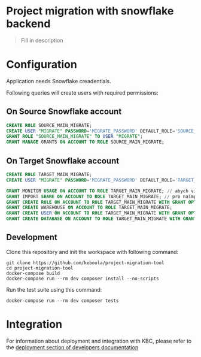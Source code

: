 # Project migration with snowflake backend

> Fill in description

# Configuration

Application needs Snowflake creadentials.

Following queries will create users with required permissions:

## On Source Snowflake account

```sql
CREATE ROLE SOURCE_MAIN_MIGRATE;
CREATE USER "MIGRATE" PASSWORD='MIGRATE_PASSWORD' DEFAULT_ROLE='SOURCE_MAIN_MIGRATE';
GRANT ROLE "SOURCE_MAIN_MIGRATE" TO USER "MIGRATE";
GRANT MANAGE GRANTS ON ACCOUNT TO ROLE SOURCE_MAIN_MIGRATE;
```

## On Target Snowflake account

```sql
CREATE ROLE TARGET_MAIN_MIGRATE;
CREATE USER "MIGRATE" PASSWORD='MIGRATE_PASSWORD' DEFAULT_ROLE='TARGET_MAIN_MIGRATE';

GRANT MONITOR USAGE ON ACCOUNT TO ROLE TARGET_MAIN_MIGRATE; // abych viděl vytvořené databáze a mohl jí při synchronizaci přejmenovat
GRANT IMPORT SHARE ON ACCOUNT TO ROLE TARGET_MAIN_MIGRATE; // pro naimportování SHARU
GRANT CREATE ROLE ON ACCOUNT TO ROLE TARGET_MAIN_MIGRATE WITH GRANT OPTION;
GRANT CREATE WAREHOUSE ON ACCOUNT TO ROLE TARGET_MAIN_MIGRATE;
GRANT CREATE USER ON ACCOUNT TO ROLE TARGET_MAIN_MIGRATE WITH GRANT OPTION;
GRANT CREATE DATABASE ON ACCOUNT TO ROLE TARGET_MAIN_MIGRATE WITH GRANT OPTION;
```

## Development
 
Clone this repository and init the workspace with following command:

```
git clone https://github.com/keboola/project-migration-tool
cd project-migration-tool
docker-compose build
docker-compose run --rm dev composer install --no-scripts
```

Run the test suite using this command:

```
docker-compose run --rm dev composer tests
```
 
# Integration

For information about deployment and integration with KBC, please refer to the [deployment section of developers documentation](https://developers.keboola.com/extend/component/deployment/) 
